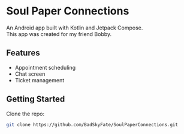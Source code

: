 # Soul Paper Connections

An Android app built with Kotlin and Jetpack Compose.  
This app was created for my friend Bobby.  

## Features
- Appointment scheduling  
- Chat screen  
- Ticket management  

## Getting Started
Clone the repo:
```bash
git clone https://github.com/BadSkyFate/SoulPaperConnections.git
